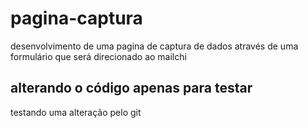 # pagina-captura
desenvolvimento de uma pagina de captura de dados através de uma formulário que será direcionado ao mailchi 

## alterando o código apenas para testar
testando uma alteração pelo git


